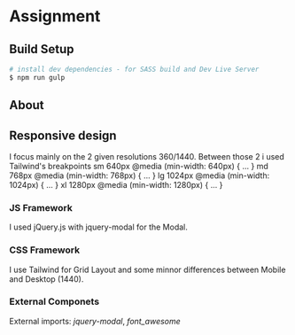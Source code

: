 # Assignment

## Build Setup

```bash
# install dev dependencies - for SASS build and Dev Live Server
$ npm run gulp

```

## About

## Responsive design
I focus mainly on the 2 given resolutions 360/1440. Between those 2 i used Tailwind's breakpoints 
sm	640px	@media (min-width: 640px) { ... }
md	768px	@media (min-width: 768px) { ... }
lg	1024px	@media (min-width: 1024px) { ... }
xl	1280px	@media (min-width: 1280px) { ... }


### JS Framework
I used jQuery.js with jquery-modal for the Modal.

### CSS Framework
I use Tailwind for Grid Layout and some minnor differences between Mobile and Desktop (1440).

### External Componets
External imports:
_jquery-modal_,  _font_awesome_